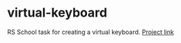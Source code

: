 # virtual-keyboard
RS School task for creating a virtual keyboard.
[Project link](https://kebikov95.github.io/virtual-keyboard/)